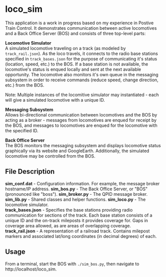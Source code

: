 # loco_sim

This application is a work in progress based on my experience in Postive Train Control. It demonstrates communication between active locomotives and a Back Office Server (BOS) and consists of three top-level parts:
  
**Locomotive Simulator**  
A simulated locomotive traveling on a track (as modeled by `track_rail.json`). As the loco travels, it connects to the radio base stations specified in `track_bases.json` for the purpose of communicating it's status (location, speed, etc.) to the BOS. If a base station is not available, the locomotive's status is enqued locally and sent at the next available opportunity.
The locomotive also monitors it's own queue in the messaging subsystem in order to receive commands (reduce speed, change direction, etc.) from the BOS.

Note: Multiple instances of the locomitive simulator may instantiated - each will give a simulated locomotive with a unique ID.

**Messaging Subsystem**  
Allows bi-directional communication between locomotives and the BOS by acting as a broker - messages from locomotives are enqued for receipt by the BOS, and messages to locomotives are enqued for the locomotive with the specified ID.

**Back Office Server**  
The BOS monitors the messaging subsystem and displays locomotive status graphically via its website and GoogleEarth. Additionally, the simulated locomotive may be controlled from the BOS.

## File Description

**sim_conf.dat** - Configuration information. For example, the message broker hostname/IP address.
**sim_bos.py** - The Back Office Server, or "BOS" (pronounced like "boss").
**sim_broker.py** - The QPID message broker.  
**sim_lib.py** - Shared classes and helper functions.
**sim_loco.py** - The locomotive simulator.  
**track_bases.json** - Specifies the base stations providing radio communication for sections of the track. Each base station consists of a unique ID and the on-track mileposts it provides coverage for. Gaps in coverage area allowed, as are areas of overlapping coverage.  
**track_rail.json** - A representation of a railroad track. Contains milepost markers and associated lat/long coordinates (in decimal degrees) of each.

## Usage

From a terminal, start the BOS with `./sim_bos.py`, then navigate to http://localhost/loco_sim.

